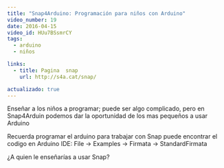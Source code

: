 ```yaml
---
title: "Snap4Arduino: Programación para niños con Arduino"
video_number: 19
date: 2016-04-15
video_id: HUu7BSsmrCY
tags:
  - arduino
  - niños

links:
  - title: Pagina  snap
    url: http://s4a.cat/snap/

actualizado: true
---
```


Enseñar a los niños a programar; puede ser algo complicado, pero en Snap4Arduin podemos dar la oportunidad de los mas pequeños a usar Arduino

Recuerda programar el arduino para trabajar con Snap puede encontrar el codigo en Arduino IDE: File → Examples → Firmata → StandardFirmata

¿A quien le enseñarías a usar Snap?
